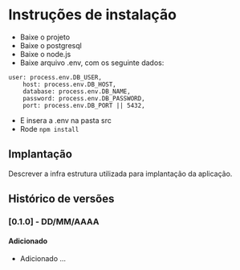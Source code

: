 # Instruções de instalação
- Baixe o projeto
- Baixe o postgresql
- Baixe o node.js
- Baixe arquivo .env, com os seguinte dados:
```
user: process.env.DB_USER,
    host: process.env.DB_HOST,
    database: process.env.DB_NAME,
    password: process.env.DB_PASSWORD,
    port: process.env.DB_PORT || 5432,
```
- E insera a .env na pasta src
- Rode `npm install`

  
## Implantação

Descrever a infra estrutura utilizada para implantação da aplicação.

## Histórico de versões

### [0.1.0] - DD/MM/AAAA
#### Adicionado
- Adicionado ...
